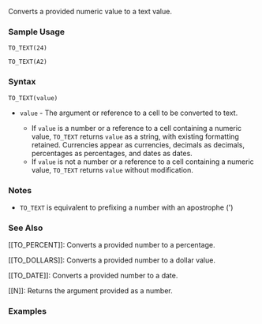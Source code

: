 Converts a provided numeric value to a text value.

### Sample Usage

`TO_TEXT(24)`

`TO_TEXT(A2)`

### Syntax

`TO_TEXT(value)`

* `value` - The argument or reference to a cell to be converted to text.

  + If `value` is a number or a reference to a cell containing a numeric value, `TO_TEXT` returns `value` as a string, with existing formatting retained. Currencies appear as currencies, decimals as decimals, percentages as percentages, and dates as dates.
  + If `value` is not a number or a reference to a cell containing a numeric value, `TO_TEXT` returns `value` without modification.

### Notes

* `TO_TEXT` is equivalent to prefixing a number with an apostrophe (')

### See Also

[[TO_PERCENT]]: Converts a provided number to a percentage.

[[TO_DOLLARS]]: Converts a provided number to a dollar value.

[[TO_DATE]]: Converts a provided number to a date.

[[N]]: Returns the argument provided as a number.

### Examples